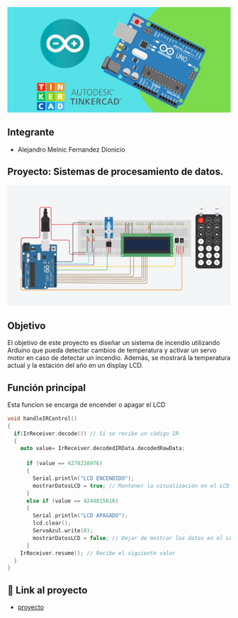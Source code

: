 ![Tinkercad](Imagenes\imagenprincipal.jpg)


## Integrante
- Alejandro Melnic Fernandez Dionicio


## Proyecto: Sistemas de procesamiento de datos.
![Tinkercad](Imagenes\Tinkercard.png)


## Objetivo
El objetivo de este proyecto es diseñar un sistema de incendio utilizando Arduino que pueda
detectar cambios de temperatura y activar un servo motor en caso de detectar un incendio.
Además, se mostrará la temperatura actual y la estación del año en un display LCD.

## Función principal
Esta funcion se encarga de encender o apagar el LCD 

~~~ C (lenguaje en el que esta escrito)
void handleIRControl()
{
  if(IrReceiver.decode()) // Si se recibe un código IR
  {
    auto value= IrReceiver.decodedIRData.decodedRawData; 	
    
      if (value == 4278238976)
      {        
        Serial.println("LCD ENCENDIDO");
        mostrarDatosLCD = true; // Mantener la visualización en el LCD
      }
      else if (value == 4244815616)
      {
        Serial.println("LCD APAGADO");
        lcd.clear();
        ServoAzul.write(0);
        mostrarDatosLCD = false; // Dejar de mostrar los datos en el LCD
      }
    IrReceiver.resume(); // Recibe el siguiente valor
  }
}
~~~

## :robot: Link al proyecto
- [proyecto](https://www.tinkercad.com/things/bfSXb0RYoRy-proyecto-final)